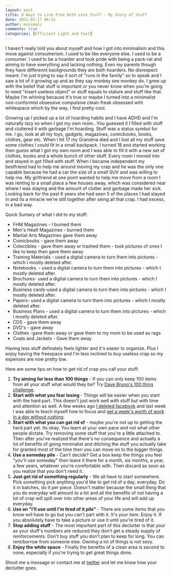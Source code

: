 ```yaml
---
layout: post
title: 8 Ways to Live Free With Less Stuff - My Story of Stuff
date: 2011-02-17 06:51
author: minimalc
comments: true
categories: [Efficient Light and Fast]
---
```

I haven't really told you about myself and how I got into minimalism and this move against consumerism. I used to be like everyone else. I used to be a consumer. I used to be a hoarder and took pride with being a pack-rat and aiming to have everything and lacking nothing. Even my parents though they have differennt backgrounds they are both hoarders. No disrespect meant. I'm just trying to say it sort of "runs in the family" so to speak and I saw a lot of it growing up and as they say monkey see monkey do. I grew up with the belief that stuff is important or you never know when you're going to need "insert useless object" or stuff equals to stature and stuff like that. Maybe I'm whining because it's true or maybe I turned into a minimalist non-conformist obsessive compulsive clean-freak obsessed with whitespace which by the way, I find pretty cool.

Growing up I picked up a lot of hoarding habits and I have ADHD and I'm naturally lazy so when I got my own room...You guessed it I filled with stuff and cluttered it with garbage I'm hoarding. Stuff was a status symbol for me. I go, look at all my toys, gadgets, magazines, comicbooks, books, clothes, gear etc. When I hit 17 my Grandma died and I lost all my stuff save some clothes I could fit in a small backpack. I turned 18 and started working then guess what I got my own room and I was able to fill it with a new set of clothes, books and a whole bunch of other stuff. Every room I moved into and stayed in got filled with stuff. When I became independent my bestfriend had to help me around moving my crap and he was the only one capable because he had a car the size of a small SUV and was willing to help me. My girlfriend at one point wanted to help me move from a room I was renting to a small place a few houses away, which was considered near where I was staying and the amount of clutter and garbage made her sick. Looking back for the past 6 years she had seen 5 of the places I had stayed in and its a miracle we're still together after seing all that crap. I had excess, in a bad way.

Quick Sumary of what I did to my stuff:
<ul>
	<li>FHM Magazines - I burned them</li>
	<li>Men's Healt Magazines - burned them</li>
	<li>Martial Arts Magazines gave them away</li>
	<li>Comicbooks - gave them away</li>
	<li>Colectibles - gave them away or trashed them - took pictures of ones I like to keep then gave them away</li>
	<li>Training Materials - used a digital camera to turn them into pictures - which I mostly deleted after.</li>
	<li>Notebooks. - used a digital camera to turn them into pictures - which I mostly deleted after.</li>
	<li>Brochures- used a digital camera to turn them into pictures - which I mostly deleted after.</li>
	<li>Business cards-used a digital camera to turn them into pictures - which I mostly deleted after.</li>
	<li>Papers- used a digital camera to turn them into pictures - which I mostly deleted after.</li>
	<li>Business Plans - used a digital camera to turn them into pictures - which I mostly deleted after.</li>
	<li>CDS - gave them away</li>
	<li>DVD's - gave away</li>
	<li>Clothes -gave them away or gave them to my mom to be used as rags</li>
	<li>Coats and Jackets - Gave them away</li>
</ul>
Having less stuff definately feels lighter and it's easier to organize. Plus I enjoy having the freespace and I'm less inclined to buy useless crap so my expenses are now pretty low.

Here are some tips on how to get rid of crap you call your stuff:
<ol>
	<li><strong>Try aiming for less than 100 things</strong> - If you can only keep 100 items from all your stuff what would they be? Try <a href="http://guynameddave.com/100-thing-challenge/">Dave Bruno's 100 thing challenge</a>.</li>
	<li><strong>Start with what you fear losing </strong>- Things will be easier when you start with the hard part. This doesn't just work well with stuff but with time and attention as well. A few weeks ago <a href="http://minimalchanges.com/why-i-chose-to-live-without-facebook/">I deleted facebook</a> and last week I was able to teach myself how to focus and <a href="http://minimalchanges.com/how-to-do-a-weeks-worth-of-work-in-a-day-without-rushing/">get a week's worth of work in a day without rushing</a>.</li>
	<li><strong>Start with what you can gat rid of</strong> - maybe you're not up to getting the hard part yet. Its okay. You learn at your own pace and not what other people dictate. Try removing some stuff that you're a little attached to. Then after you've realized that there's no consequence and actually a lot of benefits of going minimalist and ditching the stuff you actually take for granted most of the time then you can move on to the bigger things.</li>
	<li><strong>Use a someday pile</strong> - Can't decide? Get a box keep the things you feel "you'll use someday" then leave it there for a month, six months, a year, a few years, whatever you're comfortable with. Then discard as soon as you realize that you don't need it.</li>
	<li><strong>Just get rid of something regularly</strong> - We all have to start somewhere. Pick something pick anything you'd like to get rid of a day, everyday. Do it in batches, do it per piece. Doesn't matter because the small thing that you do everyday will amount to a lot and all the benefits of not having a lot of crap will spill over into other areas of your life and will add up everyday.</li>
	<li><strong>Use an "I'll use until I'm tired of it pile"</strong> - There are some items that you know will have to go but you can't part with it. It's your item. Enjoy it. If you absolutely have to take a picture or use it until you're tired of it.</li>
	<li><strong>Stop adding stuff</strong> - The most important part of this declutter is that your as your stuff's numbers are reduced they don't get a steady supply of reinforcements. Don't buy stuff you don't plan to keep for long. You can rent/borrow from someone else. Owning a lot of things is not sexy.</li>
	<li><strong>Enjoy the white space</strong> - Finally the benefits of a clean area is second to none, especially if you're trying to get great things done.</li>
</ol>
Shoot me a message or contact me at <a href="http://twitter.com/kevinolega">twitter</a> and let me know how your declutter goes.

